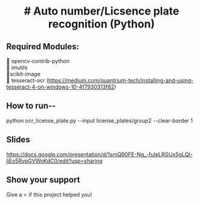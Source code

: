 <h1 align="center"># Auto number/Licsence plate recognition (Python) </h1>

## Required Modules: <br/>
  📌 opencv-contrib-python <br/>
  📌 imutils <br/>
  📌scikit-image <br/>
 📌 tesseract-ocr (https://medium.com/quantrium-tech/installing-and-using-tesseract-4-on-windows-10-4f7930313f82) <br/>
  
## How to run--

python ocr_license_plate.py --input license_plates/group2 --clear-border 1

## Slides
https://docs.google.com/presentation/d/1smQ90FE-Ng_-fuIeLRGUx5gLQl-ljEo5RvpGVWoKdC0/edit?usp=sharing

## Show your support

Give a ⭐️ if this project helped you!

